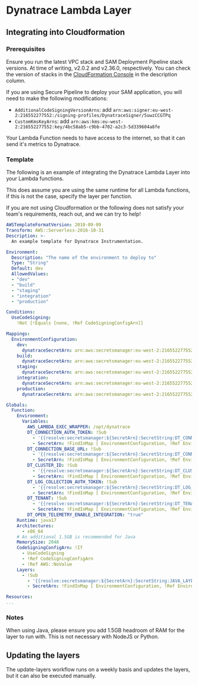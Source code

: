 # Dynatrace Lambda Layer

## Integrating into Cloudformation

### Prerequisites

Ensure you run the latest VPC stack and SAM Deployment Pipeline stack versions. At time of writing, v2.0.2 and v2.36.0, respectively. You can check the version of stacks in the [CloudFormation Console](https://eu-west-2.console.aws.amazon.com/cloudformation/home?region=eu-west-2#/stacks) in the description column.

If you are using Secure Pipeline to deploy your SAM application, you will need to make the following modifications:

- `AdditionalCodeSigningVersionArns`: add `arn:aws:signer:eu-west-2:216552277552:/signing-profiles/DynatraceSigner/5uwzCCGTPq`
- `CustomKmsKeyArns`: add `arn:aws:kms:eu-west-2:216552277552:key/4bc58ab5-c9bb-4702-a2c3-5d339604a8fe`

Your Lambda Function needs to have access to the internet, so that it can send it's metrics to Dynatrace.

### Template

The following is an example of integrating the Dynatrace Lambda Layer into your Lambda functions.

This does assume you are using the same runtime for all Lambda functions, if this is not the case, specify the layer per function.

If you are not using Cloudformation or the following does not satisfy your team's requirements, reach out, and we can try to help!

```yaml
AWSTemplateFormatVersion: 2010-09-09
Transform: AWS::Serverless-2016-10-31
Description: >-
  An example template for Dynatrace Instrumentation.

Environment:
  Description: "The name of the environment to deploy to"
  Type: "String"
  Default: dev
  AllowedValues:
  - "dev"
  - "build"
  - "staging"
  - "integration"
  - "production"

Conditions:
  UseCodeSigning:
    !Not [!Equals [none, !Ref CodeSigningConfigArn]]

Mappings:
  EnvironmentConfiguration:
    dev:
      dynatraceSecretArn: arn:aws:secretsmanager:eu-west-2:216552277552:secret:DynatraceNonProductionVariables
    build:
      dynatraceSecretArn: arn:aws:secretsmanager:eu-west-2:216552277552:secret:DynatraceNonProductionVariables
    staging:
      dynatraceSecretArn: arn:aws:secretsmanager:eu-west-2:216552277552:secret:DynatraceNonProductionVariables
    integration:
      dynatraceSecretArn: arn:aws:secretsmanager:eu-west-2:216552277552:secret:DynatraceNonProductionVariables
    production:
      dynatraceSecretArn: arn:aws:secretsmanager:eu-west-2:216552277552:secret:DynatraceProductionVariables

Globals:
  Function:
    Environment:
      Variables:
        AWS_LAMBDA_EXEC_WRAPPER: /opt/dynatrace
        DT_CONNECTION_AUTH_TOKEN: !Sub
          - '{{resolve:secretsmanager:${SecretArn}:SecretString:DT_CONNECTION_AUTH_TOKEN}}'
          - SecretArn: !FindInMap [ EnvironmentConfiguration, !Ref Environment, dynatraceSecretArn ]
        DT_CONNECTION_BASE_URL: !Sub
          - '{{resolve:secretsmanager:${SecretArn}:SecretString:DT_CONNECTION_BASE_URL}}'
          - SecretArn: !FindInMap [ EnvironmentConfiguration, !Ref Environment, dynatraceSecretArn ]
        DT_CLUSTER_ID: !Sub
          - '{{resolve:secretsmanager:${SecretArn}:SecretString:DT_CLUSTER_ID}}'
          - SecretArn: !FindInMap [ EnvironmentConfiguration, !Ref Environment, dynatraceSecretArn ]
        DT_LOG_COLLECTION_AUTH_TOKEN: !Sub
          - '{{resolve:secretsmanager:${SecretArn}:SecretString:DT_LOG_COLLECTION_AUTH_TOKEN}}'
          - SecretArn: !FindInMap [ EnvironmentConfiguration, !Ref Environment, dynatraceSecretArn ]
        DT_TENANT: !Sub
          - '{{resolve:secretsmanager:${SecretArn}:SecretString:DT_TENANT}}'
          - SecretArn: !FindInMap [ EnvironmentConfiguration, !Ref Environment, dynatraceSecretArn ]
        DT_OPEN_TELEMETRY_ENABLE_INTEGRATION: "true"
    Runtime: java17
    Architectures:
      - x86_64
    # An additional 1.5GB is recommended for Java
    MemorySize: 2048
    CodeSigningConfigArn: !If
      - UseCodeSigning
      - !Ref CodeSigningConfigArn
      - !Ref AWS::NoValue
    Layers: 
      - !Sub
        - '{{resolve:secretsmanager:${SecretArn}:SecretString:JAVA_LAYER}}' # or NODEJS_LAYER or PYTHON_LAYER
        - SecretArn: !FindInMap [ EnvironmentConfiguration, !Ref Environment, dynatraceSecretArn ]

Resources:
...
```

### Notes

When using Java, please ensure you add 1.5GB headroom of RAM for the layer to run with. This is not necessary with NodeJS or Python.

## Updating the layers

The update-layers workflow runs on a weekly basis and updates the layers, but it can also be executed manually.
